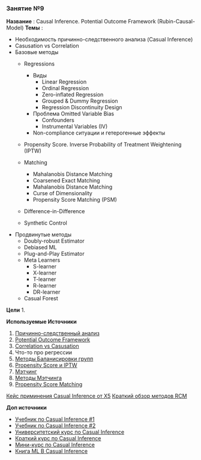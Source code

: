 ### Занятие №9

**Название** : Causal Inference. Potential Outcome Framework (Rubin-Causal-Model)
**Темы** : 
  * Необходимость причинно-следственного анализа (Casual Inference)
  * Casusation vs Correlation
  * Базовые методы
    * Regressions
      * Виды 
        * Linear Regression
        * Ordinal Regression
        * Zero-inflated Regression
        * Grouped & Dummy Regression
        * Regression Discontinuity Design
      * Проблема Omitted Variable Bias
        * Confounders
        * Instrumental Variables (IV)
      * Non-compliance ситуации и гетерогенные эффекты
    
    * Propensity Score. Inverse  Probability of Treatment Weightening  (IPTW)
    * Matching
      * Mahalanobis Distance Matching
      * Coarsened Exact Matching
      * Mahalanobis Distance Matching
      * Curse of Dimensionality
      * Propensity Score Matching (PSM) 
    * Difference-in-Difference
    * Synthetic Control
  * Продвинутые методы
    * Doubly-robust Estimator
    * Debiased ML
    * Plug-and-Play Estimator
    * Meta Learners
      * S-learner
      * X-learner
      * T-learner
      * R-learner
      * DR-learner
    * Casual Forest
    
**Цели**
  1. 

**Используемые Источники**
1. [Причинно-следственный анализ](https://matheusfacure.github.io/python-causality-handbook/01-Introduction-To-Causality.html)
2. [Potential Outcome Framework](https://alexdeng.github.io/causal/rcm.html#randomization-and-unconfoundedness)
3. [Correlation vs Casusation](https://en.wikipedia.org/wiki/Correlation_does_not_imply_causation)
4. Что-то про регрессии
5. [Методы Баланисировки групп](https://habr.com/ru/companies/X5Tech/articles/780690/)
6. [Propensity Score и IPTW](https://matheusfacure.github.io/python-causality-handbook/11-Propensity-Score.html)
7. [Мэтчинг](https://matheusfacure.github.io/python-causality-handbook/10-Matching.html)
8. [Методы Мэтчинга](https://cran.r-project.org/web/packages/MatchIt/vignettes/matching-methods.html)
9. [Propensity Score Matching](https://www.youtube.com/watch?v=rBv39pK1iEs&t=2148s)



[Кейс приминения Casual Inference от X5](https://habr.com/ru/companies/X5Tech/articles/768008/)
[Краткий обзор методов RCM](https://koch-kir.medium.com/causal-inference-from-observational-data-или-как-провести-а-в-тест-без-а-в-теста-afb84f2579f2#507b)

**Доп источники**
* [Учебник по Casual Inference #1](https://miguelhernan.org/whatifbook)
* [Учебник по Casual Inference #2](https://library.fa.ru/files/Imbens.pdf)
* [Университетский курс по Casual Inference](https://www.cs.uic.edu/~elena/courses/fall19/cs594cil.html)
* [Краткий курс по Casual Inference](https://www.youtube.com/watch?v=CfzO4IEMVUk&list=PLoazKTcS0Rzb6bb9L508cyJ1z-U9iWkA0)
* [Мини-курс по Casual Inference](https://www.youtube.com/watch?v=zvrcyqcN9Wo&t=4243s)
* [Книга ML В Casual Inference](https://causalml-book.org/)
